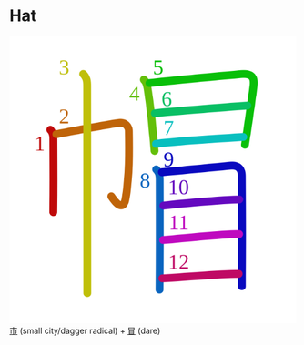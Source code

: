 # Hat
![5e3d](Kanji/kanji-colorize/5e3d.svg)
[市](Kanji/kanji-dict/市.md) (small city/dagger radical) + [冒](Kanji/kanji-dict/冒.md) (dare)
